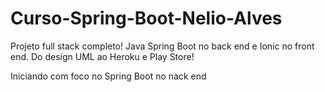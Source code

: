 # Curso-Spring-Boot-Nelio-Alves

Projeto full stack completo! 
Java Spring Boot no back end e Ionic no front end. Do design UML ao Heroku e Play Store!

Iniciando com foco no Spring Boot no nack end
